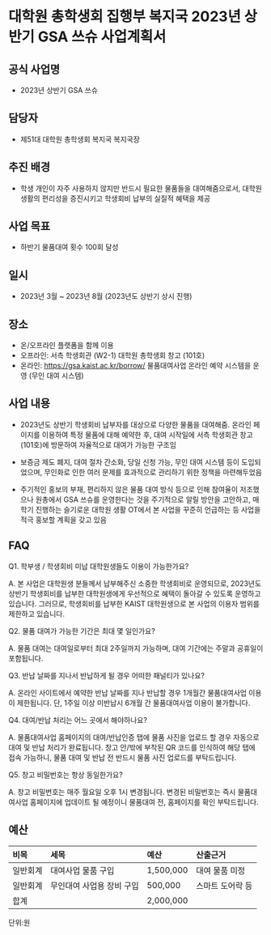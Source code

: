 대학원 총학생회 집행부 복지국 2023년 상반기 GSA 쓰슈 사업계획서
===

## 공식 사업명

- 2023년 상반기 GSA 쓰슈

## 담당자

- 제51대 대학원 총학생회 복지국 복지국장

## 추진 배경

- 학생 개인이 자주 사용하지 않지만 반드시 필요한 물품들을 대여해줌으로서, 대학원 생활의 편리성을 증진시키고 학생회비 납부의 실질적 혜택을 제공

## 사업 목표

- 하반기 물품대여 횟수 100회 달성

## 일시

- 2023년 3월 ~ 2023년 8월 (2023년도 상반기 상시 진행)

## 장소

- 온/오프라인 플랫폼을 함께 이용 
- 오프라인: 서측 학생회관 (W2-1) 대학원 총학생회 창고 (101호) 
- 온라인: https://gsa.kaist.ac.kr/borrow/ 물품대여사업 온라인 예약 시스템을 운영 (무인 대여 시스템)

## 사업 내용

- 2023년도 상반기 학생회비 납부자를 대상으로 다양한 물품을 대여해줌. 온라인 페이지를 이용하여 특정 물품에 대해 예약한 후, 대여 시작일에 서측 학생회관 창고(101호)에 방문하여 자율적으로 대여가 가능한 구조임

- 보증금 제도 폐지, 대여 절차 간소화, 당일 신청 가능, 무인 대여 시스템 등이 도입되었으며, 무인화로 인한 여러 문제를 효과적으로 관리하기 위한 정책을 마련해두었음

- 주기적인 홍보의 부재, 편리하지 않은 물품 대여 방식 등으로 인해 참여율이 저조했으나 원총에서 GSA 쓰슈를 운영한다는 것을 주기적으로 알릴 방안을 고안하고, 매 학기 진행하는 슬기로운 대학원 생활 OT에서 본 사업을 꾸준히 언급하는 등 사업을 적극 홍보할 계획을 갖고 있음

## FAQ

Q1. 학부생 / 학생회비 미납 대학원생들도 이용이 가능한가요?

A. 본 사업은 대학원생 분들께서 납부해주신 소중한 학생회비로 운영되므로, 2023년도 상반기 학생회비를 납부한 대학원생에게 우선적으로 혜택이 돌아갈 수 있도록 운영하고 있습니다. 그러므로, 학생회비를 납부한 KAIST 대학원생으로 본 사업의 이용자 범위를 제한하고 있습니다.

Q2. 물품 대여가 가능한 기간은 최대 몇 일인가요?

A. 물품 대여는 대여일로부터 최대 2주일까지 가능하며, 대여 기간에는 주말과 공휴일이 포함됩니다.

Q3. 반납 날짜를 지나서 반납하게 될 경우 어떠한 패널티가 있나요?

A. 온라인 사이트에서 예약한 반납 날짜를 지나 반납할 경우 1개월간 물품대여사업 이용이 제한됩니다. 단, 1주일 이상 미반납시 6개월 간 물품대여사업 이용이 불가합니다.

Q4. 대여/반납 처리는 어느 곳에서 해야하나요?

A. 물품대여사업 홈페이지의 대여/반납인증 탭에 물품 사진을 업로드 할 경우 자동으로 대여 및 반납 처리가 완료됩니다. 창고 안/밖에 부착된 QR 코드를 인식하여 해당 탭에 접속 가능하니, 물품 대여 및 반납 전 반드시 물품 사진 업로드를 부탁드립니다.

Q5. 창고 비밀번호는 항상 동일한가요?

A. 창고 비밀번호는 매주 월요일 오후 1시 변경됩니다. 변경된 비밀번호는 즉시 물품대여사업 홈페이지에 업데이트 될 예정이니 물품대여 전, 홈페이지를 확인 부탁드립니다.

## 예산
| 비목     | 세목          | 예산      | 산출근거   |
|:---------|:--------------|:----------|:-----------|
| 일반회계 | 대여사업 물품 구입 | 1,500,000 | 대여 물품 미정 |
| 일반회계 | 무인대여 사업용 장비 구입 | 500,000 | 스마트 도어락 등 |
| 합계     |               | 2,000,000 |            |

단위:원
